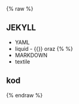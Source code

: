 {% raw %} 
<section>
	<h1>JEKYLL</h1>
	<ul>
<li>YAML</li>
<li>liquid - {{}} oraz {% %}</li>
<li>MARKDOWN</li>
<li>textile</li>
</ul>
</section>
<section><h2>kod</h2></section>
{% endraw %}
